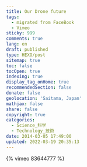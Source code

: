 ```yaml
---
title: Our Drone future
tags:
  - migrated from FaceBook
  - Vimeo
sticky: 999
comments: true
lang: en
draft: published
type: HEXO/post
sitemap: true
toc: false
tocOpen: true
indexing: true
display_tag_onHome: true
recommendedSection: false
donate: false
geolocation: 'Saitama, Japan'
mathjax: false
share: false
copyright: true
categories:
  - Science_科学
  - Technology_技術
date: 2014-03-05 17:49:00
updated: 2022-03-19 20:35:13
---
```


{% vimeo 83644777 %}
